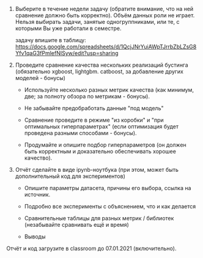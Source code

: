1. Выберите в течение недели задачу (обратите внимание, что
   на ней сравнение должно быть корректно). Объём данных роли не играет. Нельзя выбирать задачи, занятые одногруппниками, или те, с которыми Вы уже работали в семестре.

   задачу впишите в таблицу: https://docs.google.com/spreadsheets/d/1QcjJNrYuiAWpTJrrbZbLZsG8Yfv1qaG3fPmlefNISyw/edit?usp=sharing

   

2. Проведите сравнение качества нескольких реализаций
   бустинга (обязательно xgboost, lightgbm. catboost, за добавление
   других моделей - бонусы)

   - Используйте несколько разных метрик качества (как минимум, две; за полноту обзора по метрикам - бонусы).

   - Не забывайте предобработать данные "под модель"

   - Сравнение проведите в режиме "из коробки" и "при оптимальных гиперпараметрах" (если оптимизация будет проведена разными способами - бонусы).

   - Продумайте и опишите подбор гиперпараметров (он должен быть корректным и доказательно обеспечивать хорошее качество).
   
   

3. Отчёт сделайте в виде ipynb-ноутбука (при этом, может быть дополнительный код для
   экспериментов)

   - Опишите параметры датасета, причины его выбора, ссылка на источник.
   
   - Подробно все эксперименты с объяснением, что и как делается
   
   - Сравнительные таблицы для разных метрик / библиотек (незабывайте сравнивать ещё и время)
   
   - Выводы
   
     


 Отчёт и код загрузите в classroom до 07.01.2021 (включительно).